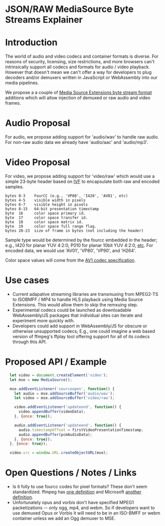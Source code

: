 # JSON/RAW MediaSource Byte Streams Explainer

# Introduction
The world of audio and video codecs and container formats is diverse. For reasons of security, licensing, size restrictions, and more browsers can't intrinsically support all codecs and formats for audio / video playback. However that doesn't mean we can't offer a way for developers to plug decoders and/or demuxers written in JavaScript or WebAssembly into our media pipelines.

We propose a a couple of [Media Source Extensions byte stream format](https://www.w3.org/TR/mse-byte-stream-format-registry/) additions which will allow injection of demuxed or raw audio and video frames.


# Audio Proposal
For audio, we propose adding support for 'audio/wav' to handle raw audio. For non-raw audio data we already have 'audio/aac' and 'audio/mp3'.

# Video Proposal
For video, we propose adding support for 'video/raw' which would use a simple 23-byte header based on [IVF](https://wiki.multimedia.cx/index.php/IVF) to encapsulate both raw and encoded samples.

```
bytes 0-3    FourCC (e.g., 'VP80', 'I420', 'AV01', etc)
bytes 4-5    visible width in pixels
bytes 6-7    visible height in pixels
bytes 8-15   64-bit presentation timestamp
byte  16     color space primary id.
byte  17     color space transfer id.
byte  18     color space matrix id.
byte  19     color space full range flag.
bytes 20-23  size of frame in bytes (not including the header)
```

Sample type would be determined by the fourcc embedded in the header; e.g., I420 for planar YUV 4:2:0, P010 for planar 10bit YUV 4:2:0, [etc](https://docs.microsoft.com/en-us/windows/desktop/medfound/video-fourccs). For encoded data, we would use 'AV01', 'VP80', 'VP90', and 'H264'.

Color space values will come from the [AV1 codec specification](https://aomediacodec.github.io/av1-isobmff/#codecsparam).


# Use cases

* Current adapative streaming libraries are transmuxing from MPEG2-TS to ISOBMFF / MP4 to handle HLS playback using Media Source Extensions. This would allow them to skip the remxuing step.
* Experimental codecs could be launched as downloadable WebAssembly/JS packages that individual sites can iterate and experiment more quickly with.
* Developers could add support in WebAssembly/JS for obscure or otherwise unsupported codecs; E.g., one could imagine a web based version of ffmpeg's ffplay tool offering support for all of its codecs through this API.


# Proposed API / Example

```Javascript
  let video = document.createElement('video');
  let mse = new MediaSource();

  mse.addEventListener('sourceopen', function() {
    let audio = mse.addSourceBuffer('audio/wav');
    let video = mse.addSourceBuffer('video/raw');

    video.addEventListener('updateend', function() {
      video.appendBuffer(videoData);
    }, {once: true});

    audio.addEventListener('updateend', function() {
      audio.timestampOffset = firstVideoPresentationTimestamp;
      audio.appendBuffer(pcmAudioData);
    }, {once: true});
  }, {once: true});

  video.src = window.URL.createObjectURL(mse);
```


# Open Questions / Notes / Links
* Is it folly to use fourcc codes for pixel formats? These don't seem standardized. ffmpeg has [one definition](https://cs.chromium.org/chromium/src/third_party/ffmpeg/libavcodec/raw.c?l=31) and Microsoft [another definition](https://docs.microsoft.com/en-us/windows/desktop/medfound/video-fourccs).
* Unfortunately opus and vorbis don't have specified MPEG1 packetizations -- only  ogg, mp4, and webm. So if developers want to use demuxed Opus or Vorbis it will need to be in an ISO-BMFF or webm container unless we add an Ogg demuxer to MSE.
